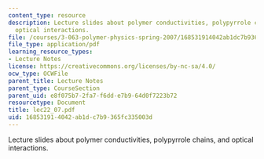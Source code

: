 ```yaml
---
content_type: resource
description: Lecture slides about polymer conductivities, polypyrrole chains, and
  optical interactions.
file: /courses/3-063-polymer-physics-spring-2007/168531914042ab1dc7b9365fc335003d_lec22_07.pdf
file_type: application/pdf
learning_resource_types:
- Lecture Notes
license: https://creativecommons.org/licenses/by-nc-sa/4.0/
ocw_type: OCWFile
parent_title: Lecture Notes
parent_type: CourseSection
parent_uid: e8f075b7-2fa7-f6dd-e7b9-64d0f7223b72
resourcetype: Document
title: lec22_07.pdf
uid: 16853191-4042-ab1d-c7b9-365fc335003d
---
```

Lecture slides about polymer conductivities, polypyrrole chains, and optical interactions.